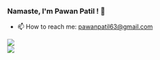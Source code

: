 ### Namaste, I'm Pawan Patil ! 👋<br>
- 📫 How to reach me: pawanpatil63@gmail.com

<!--
**PawanPatil19/PawanPatil19** is a ✨ _special_ ✨ repository because its `README.md` (this file) appears on your GitHub profile.

Here are some ideas to get you started:

- 🔭 I’m currently working on ...
- 🌱 I’m currently learning ...
- 👯 I’m looking to collaborate on ...
- 🤔 I’m looking for help with ...
- 💬 Ask me about ...
- 📫 How to reach me: ...
- 😄 Pronouns: ...
- ⚡ Fun fact: ...
-->


<img src ="https://github-readme-stats.vercel.app/api?username=PawanPatil19&show_icons=true&theme=radical">
<br>
<img src ="https://github-readme-stats.vercel.app/api/top-langs/?username=anuraghazra&layout=compact" bgcolor = "black">

